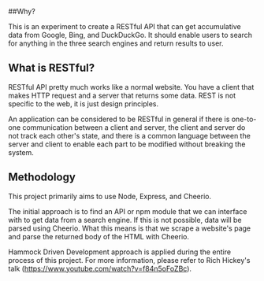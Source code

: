 ##Why?

This is an experiment to create a RESTful API that can get accumulative data from
Google, Bing, and DuckDuckGo. It should enable users to search for anything in the three search engines and return results to user.

## What is RESTful?
RESTful API pretty much works like a normal website. You have a client that makes HTTP request and a server that returns some data. REST is not specific to the web, it is just design principles.

An application can be considered to be RESTful in general if there is one-to-one communication between a client and server, the client and server do not track each other's state, and there is a common language between the server and client to enable each part to be modified without breaking the system.

## Methodology

This project primarily aims to use Node, Express, and Cheerio.

The initial approach is to find an API or npm module that we can interface with to get data from a search engine. If this is not possible, data will be parsed using Cheerio. What this means is that we scrape a website's page and parse the returned body of the HTML with Cheerio.

Hammock Driven Development approach is applied during the entire process of this project. For more information, please refer to Rich Hickey's talk (https://www.youtube.com/watch?v=f84n5oFoZBc).
